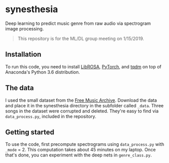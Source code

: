 # synesthesia
Deep learning to predict music genre from raw audio via spectrogram image processing.
> This repository is for the ML/DL group meeting on 1/15/2019. 

## Installation
To run this code, you need to install [LibROSA](https://librosa.github.io/librosa/), [PyTorch](https://pytorch.org/), and [tqdm](https://tqdm.github.io/) on top of Anaconda's Python 3.6 distribution.

## The data
I used the small dataset from the [Free Music Archive](https://github.com/mdeff/fma). Download the data and place it in the synesthesia directory in the subfolder called `_data`.
Three songs in the dataset were corrupted and deleted. They're easy to find via `data_process.py`, included in the repository.

## Getting started
To use the code, first precompute spectrograms using `data_process.py` with `_mode` = 2. This computation takes about 45 minutes on my laptop. Once that's done, you can experiment with the deep nets in `genre_class.py`. 

